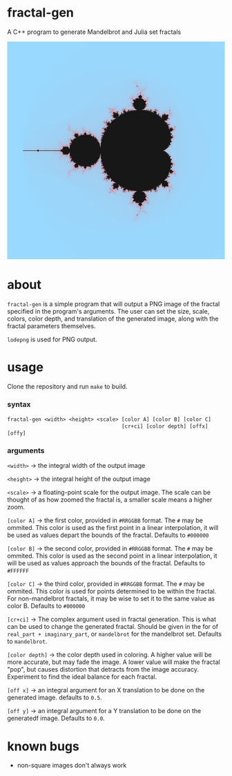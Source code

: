 # fractal-gen
A C++ program to generate Mandelbrot and Julia set fractals

![](image/fractal.jpg)

# about

`fractal-gen` is a simple program that will output a PNG image of the
fractal specified in the program's arguments. The user can set the size,
scale, colors, color depth, and translation of the generated image, along
with the fractal parameters themselves.

`lodepng` is used for PNG output.

# usage

Clone the repository and run `make` to build.

### syntax

```
fractal-gen <width> <height> <scale> [color A] [color B] [color C]
                                     [cr+ci] [color depth] [offx] [offy]
```

### arguments

`<width>`  -> the integral width of the output image

`<height>` -> the integral height of the output image

`<scale>`  -> a floating-point scale for the output image. The scale can
              be thought of as how zoomed the fractal is, a smaller scale
              means a higher zoom.

`[color A]` -> the first color, provided in `#RRGGBB` format. The `#` may
               be ommited. This color is used as the first point in a
               linear interpolation, it will be used as values depart
               the bounds of the fractal. Defaults to `#000000`

`[color B]` -> the second color, provided in `#RRGGBB` format. The `#` may
               be ommited. This color is used as the second point in a
               linear interpolation, it will be used as values approach
               the bounds of the fractal. Defaults to `#FFFFFF`

`[color C]` -> the third color, provided in `#RRGGBB` format. The `#` may
               be ommited. This color is used for points determined to
               be within the fractal. For non-mandelbrot fractals, it
               may be wise to set it to the same value as color B.
               Defaults to `#000000`

`[cr+ci]`   -> The complex argument used in fractal generation. This is
               what can be used to change the generated fractal. Should
               be given in the for of `real_part + imaginary_part`, or
               `mandelbrot` for the mandelbrot set. Defaults to
               `mandelbrot`.

`[color depth]` -> the color depth used in coloring. A higher value will
                  be more accurate, but may fade the image. A lower value
                  will make the fractal "pop", but causes distortion that
                  detracts from the image accuracy. Experiment to find
                  the ideal balance for each fractal.

`[off x]` -> an integral argument for an X translation to be done on
             the generated image. defaults to `0.5`.

`[off y]` -> an integral argument for a Y translation to be done on the
             generatedf image. Defaults to `0.0`.

# known bugs

* non-square images don't always work


